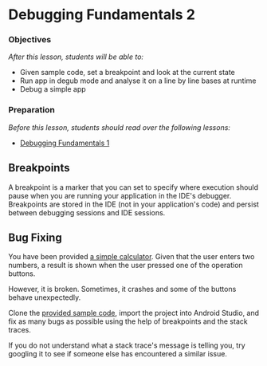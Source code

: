 # Debugging Fundamentals 2

### Objectives
*After this lesson, students will be able to:*

* Given sample code, set a breakpoint and look at the current state
* Run app in degub mode and analyse it on a line by line bases at runtime
* Debug a simple app

### Preparation
*Before this lesson, students should read over the following lessons:*

- [Debugging Fundamentals 1](../04-uworkflow-and-dev-tools/debugging-fundamentals-1-lesson)


## Breakpoints

A breakpoint is a marker that you can set to specify where execution should pause when you are running your application in the IDE's debugger. Breakpoints are stored in the IDE (not in your application's code) and persist between debugging sessions and IDE sessions.

## Bug Fixing

You have been provided [a simple calculator](starter-code). Given that the user enters two numbers, a result is shown when the user pressed one of the operation buttons.

However, it is broken. Sometimes, it crashes and some of the buttons behave unexpectedly.

Clone the [provided sample code](starter-code), import the project into Android Studio, and fix as many bugs as possible using the help of breakpoints and the stack traces.

If you do not understand what a stack trace's message is telling you, try googling it to see if someone else has encountered a similar issue.


